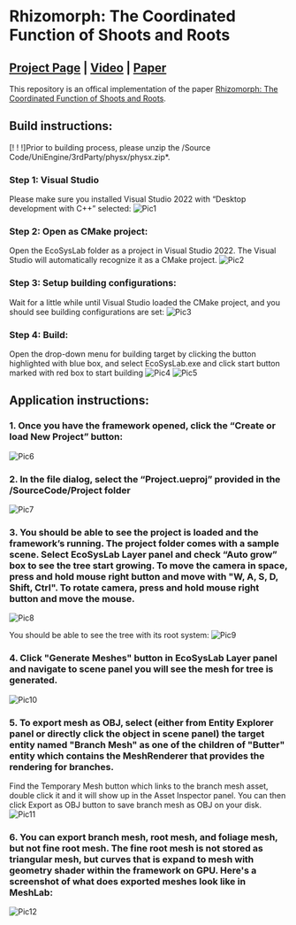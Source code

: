 # Rhizomorph: The Coordinated Function of Shoots and Roots

## [Project Page](https://storage.googleapis.com/pirk.io/projects/rhizomorph/index.html) | [Video](https://vimeo.com/819321601) | [Paper](https://dl.acm.org/doi/pdf/10.1145/3592145)
This repository is an offical implementation of the paper [Rhizomorph: The Coordinated Function of Shoots and Roots](https://storage.googleapis.com/pirk.io/projects/rhizomorph/index.html).

## Build instructions:
[! ! !]Prior to building process, please unzip the /Source Code/UniEngine/3rdParty/physx/physx.zip*.

### Step 1: Visual Studio
Please make sure you installed Visual Studio 2022 with “Desktop development with C++” selected:
![Pic1](/Resources/GitHub/Picture1.png?raw=true "Pic1")

### Step 2: Open as CMake project:
Open the EcoSysLab folder as a project in Visual Studio 2022. The Visual Studio will automatically recognize it as a 
CMake project. 
![Pic2](/Resources/GitHub/Picture2.png?raw=true "Pic2")

### Step 3: Setup building configurations:
Wait for a little while until Visual Studio loaded the CMake project, and you should see building configurations 
are set:
![Pic3](/Resources/GitHub/Picture3.png?raw=true "Pic3")

### Step 4: Build:
Open the drop-down menu for building target by clicking the button highlighted with blue box, and select 
EcoSysLab.exe and click start button marked with red box to start building
![Pic4](/Resources/GitHub/Picture4.png?raw=true "Pic4")
![Pic5](/Resources/GitHub/Picture5.png?raw=true "Pic5")

## Application instructions:
### 1. Once you have the framework opened, click the “Create or load New Project” button:
![Pic6](/Resources/GitHub/Picture6.png?raw=true "Pic6")

### 2. In the file dialog, select the “Project.ueproj” provided in the /SourceCode/Project folder
![Pic7](/Resources/GitHub/Picture7.png?raw=true "Pic7")

### 3. You should be able to see the project is loaded and the framework’s running. The project folder comes with a sample scene. Select EcoSysLab Layer panel and check “Auto grow” box to see the tree start growing. To move the camera in space, press and hold mouse right button and move with "W, A, S, D, Shift, Ctrl". To rotate camera, press and hold mouse right button and move the mouse.
![Pic8](/Resources/GitHub/Picture8.png?raw=true "Pic8")

You should be able to see the tree with its root system:
![Pic9](/Resources/GitHub/Picture9.png?raw=true "Pic9")

### 4. Click "Generate Meshes" button in EcoSysLab Layer panel and navigate to scene panel you will see the mesh for tree is generated.
![Pic10](/Resources/GitHub/Picture10.png?raw=true "Pic10")

### 5. To export mesh as OBJ, select (either from Entity Explorer panel or directly click the object in scene panel) the target entity named "Branch Mesh" as one of the children of "Butter" entity which contains the MeshRenderer that provides the rendering for branches.
Find the Temporary Mesh button which links to the branch mesh asset, double click it and it will show up in the Asset Inspector panel. You can then click Export as OBJ button to save branch mesh as OBJ on your disk.
![Pic11](/Resources/GitHub/Picture11.png?raw=true "Pic11")

### 6. You can export branch mesh, root mesh, and foliage mesh, but not fine root mesh. The fine root mesh is not stored as triangular mesh, but curves that is expand to mesh with geometry shader within the framework on GPU. Here's a screenshot of what does exported meshes look like in MeshLab:
![Pic12](/Resources/GitHub/Picture12.png?raw=true "Pic12")